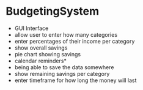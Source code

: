 # BudgetingSystem

- GUI Interface 
- allow user to enter how many categories
- enter percentages of their income per category 
- show overall savings
- pie chart showing savings
- calendar reminders*
- being able to save the data somewhere 
- show remaining savings per category 
- enter timeframe for how long the money will last 

